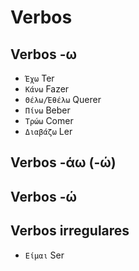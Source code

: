 # Verbos

## Verbos -ω

-   `Έχω` Ter
-   `Κάνω` Fazer
-   `Θέλω/Έθέλω` Querer
-   `Πίνω` Beber
-   `Τρώω` Comer
-   `Διαβάζω` Ler

## Verbos -άω (-ώ)

## Verbos -ώ

## Verbos irregulares

-   `Είμαι` Ser
